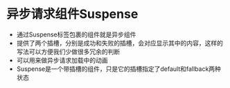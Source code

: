 # 异步请求组件Suspense
  - 通过Suspense标签包裹的组件就是异步组件
  - 提供了两个插槽，分别是成功和失败的插槽，会对应显示其中的内容，这样的写法可以方便我们少做很多冗余的判断
  - 可以用来做异步请求加载中的动画
  - Suspense是一个带插槽的组件，只是它的插槽指定了default和fallback两种状态